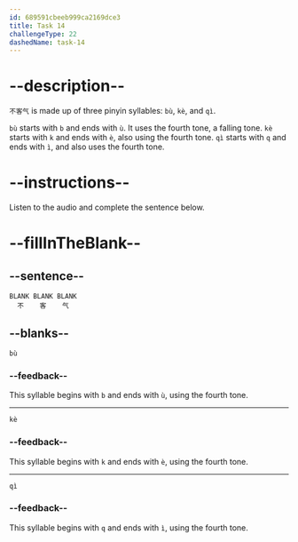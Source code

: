 ```yaml
---
id: 689591cbeeb999ca2169dce3
title: Task 14
challengeType: 22
dashedName: task-14
---
```


<!-- (Audio) B：不客气 -->

# --description--

`不客气` is made up of three pinyin syllables: `bù`, `kè`, and `qì`.

`bù` starts with `b` and ends with `ù`. It uses the fourth tone, a falling tone. `kè` starts with `k` and ends with `è`, also using the fourth tone. `qì` starts with `q` and ends with `ì`, and also uses the fourth tone.

# --instructions--

Listen to the audio and complete the sentence below.

# --fillInTheBlank--

## --sentence--

`BLANK BLANK BLANK`  
`  不    客    气`

## --blanks--

`bù`

### --feedback--

This syllable begins with `b` and ends with `ù`, using the fourth tone.

---

`kè`

### --feedback--

This syllable begins with `k` and ends with `è`, using the fourth tone.

---

`qì`

### --feedback--

This syllable begins with `q` and ends with `ì`, using the fourth tone.
